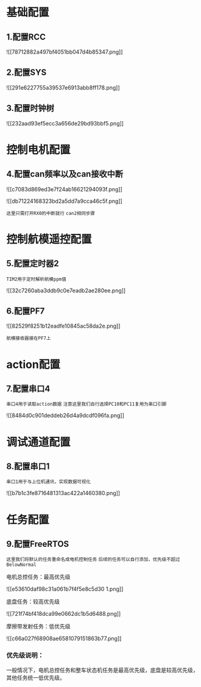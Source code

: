 # 基础配置

## 1.配置RCC

![[78712882a497bf4051bb047d4b85347.png]]

## 2.配置SYS

![[291e6227755a39537e6913abb8ff178.png]]

## 3.配置时钟树

![[232aad93ef5ecc3a656de29bd93bbf5.png]]


# 控制电机配置

## 4.配置can频率以及can接收中断

![[c7083d869ed3e7f24ab16621294093f.png]]

![[db71224168323bd2a5dd7a9cca46c5f.png]]

`这里只需打开RX0的中断就行`
`can2相同步骤`


# 控制航模遥控配置

## 5.配置定时器2

`TIM2用于定时解析航模ppm值`

![[32c7260aba3ddb9c0e7eadb2ae280ee.png]]

## 6.配置PF7

![[82529f8251b12eadfe10845ac58da2e.png]]

`航模接收器接在PF7上`


# action配置

## 7.配置串口4

`串口4用于读取action数据`
`注意这里我们自行选择PC10和PC11复用为串口引脚`

![[8484d0c901deddeb26d4a9dcdf096fa.png]]


# 调试通道配置
## 8.配置串口1

`串口1用于与上位机通讯，实现数据可视化`

![[b7b1c3fe8716481313ac422a1460380.png]]


# 任务配置

## 9.配置FreeRTOS

`这里我们将默认的任务重命名成电机控制任务`
`后续的任务可以自行添加，优先级不超过BelowNormal`

电机总控任务：最高优先级

![[e53610daf98c31a061b7f4f5e8c5d30 1.png]]

底盘任务：较高优先级

![[721f74bf418dca99e0662dc1b5d6488.png]]

摩擦带发射任务：低优先级

![[c66a027f68908ae6581079151863b77.png]]

### 优先级说明：

一般情况下，电机总控任务和整车状态机任务是最高优先级，底盘是较高优先级，其他任务统一低优先级。